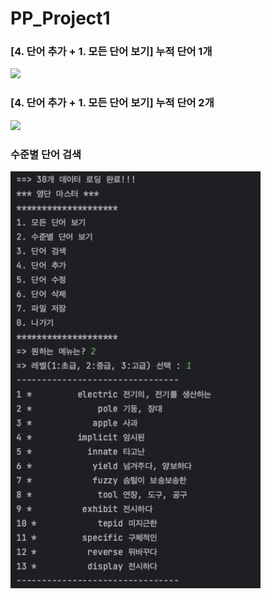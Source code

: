 # PP_Project1

### [4. 단어 추가 + 1. 모든 단어 보기] 누적 단어 1개
<img src = 'https://github.com/Eziwon/PP_Project1/assets/108611096/abee3b88-4fa2-4d1f-8f59-3c1a5044c4de' width = "400">

### [4. 단어 추가 + 1. 모든 단어 보기] 누적 단어 2개
<img src = 'https://github.com/Eziwon/PP_Project1/assets/108611096/ebe890d4-3fe8-4d5a-9dbd-500923666f5f' width = "400">

### 수준별 단어 검색
<img src='https://github.com/Eziwon/PP_Project1/blob/master/screenshot/PP1_example2.png?raw=true' width='400'>
